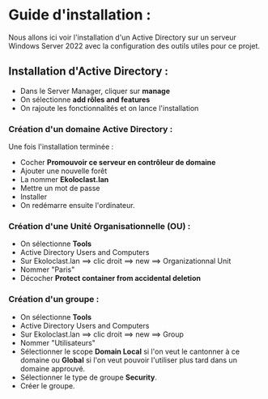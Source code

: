 # Guide d'installation :

Nous allons ici voir l'installation d'un Active Directory sur un serveur Windows Server 2022 avec la configuration des outils utiles pour ce projet.


## Installation d'Active Directory : 

- Dans le Server Manager, cliquer sur **manage**
- On sélectionne **add rôles and features**
- On rajoute les fonctionnalités et on lance l'installation

 
### Création d'un domaine Active Directory : 

Une fois l'installation terminée :   
- Cocher **Promouvoir ce serveur en contrôleur de domaine**
- Ajouter une nouvelle forêt
- La nommer **Ekoloclast.lan**
- Mettre un mot de passe
- Installer
- On redémarre ensuite l'ordinateur.

### Création d'une Unité Organisationnelle (OU) : 

-   On sélectionne **Tools**
-   Active Directory Users and Computers
-   Sur Ekoloclast.lan ==> clic droit ==> new ==> Organizationnal Unit
-   Nommer "Paris" 
-   Décocher **Protect container from accidental deletion**


### Création d'un groupe : 


-   On sélectionne **Tools**
-   Active Directory Users and Computers
-   Sur Ekoloclast.lan ==> clic droit ==> new ==> Group
-   Nommer "Utilisateurs"
-   Sélectionner le scope **Domain Local** si l'on veut le cantonner à ce domaine ou **Global** si l'on veut pouvoir l'utiliser plus tard dans un domaine approuvé.
-   Sélectionner le type de groupe **Security**.
-   Créer le groupe.



